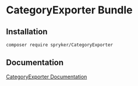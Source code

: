 # CategoryExporter Bundle

## Installation

```
composer require spryker/CategoryExporter
```

## Documentation

[CategoryExporter Documentation](https://spryker.github.io/category-exporter/index.html)





